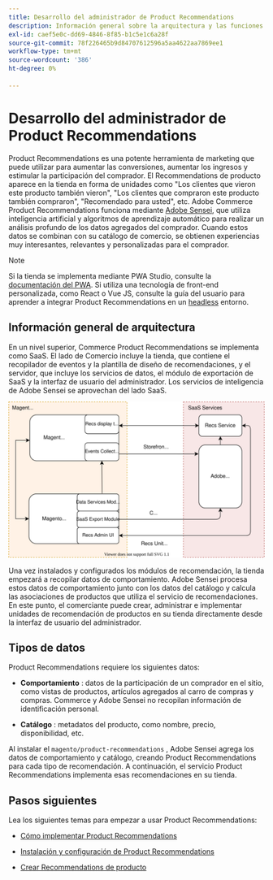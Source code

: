 ```yaml
---
title: Desarrollo del administrador de Product Recommendations
description: Información general sobre la arquitectura y las funciones de desarrollo de Product Recommendations.
exl-id: caef5e0c-dd69-4846-8f85-b1c5e1c6a28f
source-git-commit: 78f226465b9d84707612596a5aa4622aa7869ee1
workflow-type: tm+mt
source-wordcount: '386'
ht-degree: 0%

---
```


# Desarrollo del administrador de Product Recommendations

Product Recommendations es una potente herramienta de marketing que puede utilizar para aumentar las conversiones, aumentar los ingresos y estimular la participación del comprador. El Recommendations de producto aparece en la tienda en forma de unidades como &quot;Los clientes que vieron este producto también vieron&quot;, &quot;Los clientes que compraron este producto también compraron&quot;, &quot;Recomendado para usted&quot;, etc. Adobe Commerce Product Recommendations funciona mediante [Adobe Sensei](https://www.adobe.com/sensei.html), que utiliza inteligencia artificial y algoritmos de aprendizaje automático para realizar un análisis profundo de los datos agregados del comprador. Cuando estos datos se combinan con su catálogo de comercio, se obtienen experiencias muy interesantes, relevantes y personalizadas para el comprador.

>[!NOTE]
>
>Si la tienda se implementa mediante PWA Studio, consulte la [documentación del PWA](https://developer.adobe.com/commerce/pwa-studio/integrations/product-recommendations/). Si utiliza una tecnología de front-end personalizada, como React o Vue JS, consulte la guía del usuario para aprender a integrar Product Recommendations en un [headless](headless.md) entorno.

## Información general de arquitectura

En un nivel superior, Commerce Product Recommendations se implementa como SaaS. El lado de Comercio incluye la tienda, que contiene el recopilador de eventos y la plantilla de diseño de recomendaciones, y el servidor, que incluye los servicios de datos, el módulo de exportación de SaaS y la interfaz de usuario del administrador. Los servicios de inteligencia de Adobe Sensei se aprovechan del lado SaaS.

![Diagrama de arquitectura de recomendaciones de productos](assets/arch-diag-sensei.svg)

Una vez instalados y configurados los módulos de recomendación, la tienda empezará a recopilar datos de comportamiento. Adobe Sensei procesa estos datos de comportamiento junto con los datos del catálogo y calcula las asociaciones de productos que utiliza el servicio de recomendaciones. En este punto, el comerciante puede crear, administrar e implementar unidades de recomendación de productos en su tienda directamente desde la interfaz de usuario del administrador.

## Tipos de datos

Product Recommendations requiere los siguientes datos:

- **Comportamiento** : datos de la participación de un comprador en el sitio, como vistas de productos, artículos agregados al carro de compras y compras. Commerce y Adobe Sensei no recopilan información de identificación personal.

- **Catálogo** : metadatos del producto, como nombre, precio, disponibilidad, etc.

Al instalar el `magento/product-recommendations` , Adobe Sensei agrega los datos de comportamiento y catálogo, creando Product Recommendations para cada tipo de recomendación. A continuación, el servicio Product Recommendations implementa esas recomendaciones en su tienda.

## Pasos siguientes

Lea los siguientes temas para empezar a usar Product Recommendations:

- [Cómo implementar Product Recommendations](implementation-workflow.md)

- [Instalación y configuración de Product Recommendations](install-configure.md)

- [Crear Recommendations de producto](create.md)

